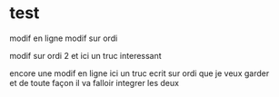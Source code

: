 # test

modif en ligne
modif sur ordi

modif sur ordi 2
et ici un truc interessant

encore une modif en ligne
ici un truc ecrit sur ordi que je veux garder  
et de toute façon il va falloir integrer les deux

